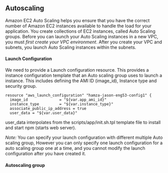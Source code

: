 ## Autoscaling

Amazon EC2 Auto Scaling helps you ensure that you have the correct number of Amazon EC2 instances available to handle the load for your application. You create collections of EC2 instances, called Auto Scaling groups. Before you can launch your Auto Scaling instances in a new VPC, you must *first create your VPC environment*. After you create your VPC and subnets, you launch Auto Scaling instances within the subnets.

#### Launch Configuration
We need to provide a Launch configuration resource. This provides a instance configuration template that an Auto scaling group
uses to launch a instance. This includes defining the AMI ID (image_id), Instance type and security group.
````
resource "aws_launch_configuration" "hamza-jason-eng53-config1" {
  image_id              = "${var.app_ami_id}"
  instance_type         = "${var.instance_type}"
  associate_public_ip_address = true
  user_data = "${var.user_data}"
````
user_data interpolates from the scripts/app/init.sh.tpl template file to install and start npm (starts web server).

*Note:* You can specify your launch configuration with different multiple Auto scaling group, However you can only specify one launch configuration for a auto scaling group one at a time, and you cannot modify the launch configuration after you have created it.

#### Autoscaling group
